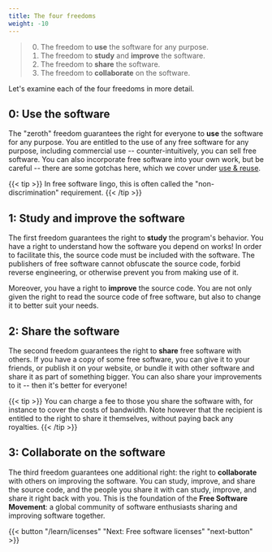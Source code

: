 ```yaml
---
title: The four freedoms
weight: -10
---
```


<blockquote>
  <ol start="0">
    <li>
      The freedom to <strong>use</strong> the software for any purpose.
    </li>
    <li>
      The freedom to <strong>study</strong> and <strong>improve</strong> the
      software.
    </li>
    <li>
      The freedom to <strong>share</strong> the software.
    </li>
    <li>
      The freedom to <strong>collaborate</strong> on the software.
    </li>
  </ol>
</blockquote>

Let's examine each of the four freedoms in more detail.

## 0: Use the software

The "zeroth" freedom guarantees the right for everyone to **use** the software
for any purpose. You are entitled to the use of any free software for any
purpose, including commercial use -- counter-intuitively, you can sell free
software. You can also incorporate free software into your own work, but be
careful -- there are some gotchas here, which we cover under [use &
reuse](/learn/participate/derived-works/).

{{< tip >}}
In free software lingo, this is often called the "non-discrimination"
requirement.
{{< /tip >}}

## 1: Study and improve the software

The first freedom guarantees the right to **study** the program's behavior. You
have a right to understand how the software you depend on works! In order to
facilitate this, the source code must be included with the software. The
publishers of free software cannot obfuscate the source code, forbid reverse
engineering, or otherwise prevent you from making use of it.

Moreover, you have a right to **improve** the source code. You are not only
given the right to read the source code of free software, but also to change it
to better suit your needs.

## 2: Share the software

The second freedom guarantees the right to **share** free software with others.
If you have a copy of some free software, you can give it to your friends, or
publish it on your website, or bundle it with other software and share it as
part of something bigger. You can also share your improvements to it -- then
it's better for everyone!

{{< tip >}}
You can charge a fee to those you share the software with, for instance to cover
the costs of bandwidth. Note however that the recipient is entitled to the right
to share it themselves, without paying back any royalties.
{{< /tip >}}

## 3: Collaborate on the software

The third freedom guarantees one additional right: the right to **collaborate**
with others on improving the software. You can study, improve, and share the
source code, and the people you share it with can study, improve, and share it
right back with you. This is the foundation of the **Free Software Movement**: a
global community of software enthusiasts sharing and improving software
together.

{{< button "/learn/licenses" "Next: Free software licenses" "next-button" >}}
